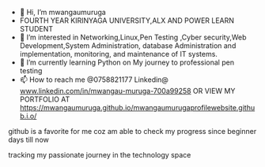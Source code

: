 - 👋 Hi, I’m mwangaumuruga
- FOURTH YEAR KIRINYAGA UNIVERSITY,ALX AND POWER LEARN STUDENT
- 👀 I’m interested in Networking,Linux,Pen Testing ,Cyber security,Web Development,System Administration,  database Administration and implementation, monitoring, and maintenance of IT systems.
- 🌱 I’m currently learning Python on My journey to professional pen testing
-  📫 How to reach me @0758821177 Linkedin@ www.linkedin.com/in/mwangau-muruga-700a99258 OR VIEW MY PORTFOLIO AT https://mwangaumuruga.github.io/mwangaumurugaprofilewebsite.github.i.o/
<!---
mwangaumuruga/mwangaumuruga is a ✨ special ✨ repository because its `README.md` (this file) appears on your GitHub profile.
You can click the Preview link to take a look at your changes.
---> github is a favorite for me coz am able to check my progress since beginner days till now 
  tracking  my passionate  journey  in the technology space 
